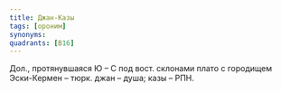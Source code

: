 ```yaml
---
title: Джан-Казы
tags: [ороним]
synonyms:
quadrants: [В16]
---
```


Дол., протянувшаяся Ю – С под вост. склонами плато с городищем Эски-Кермен –
тюрк. джан – душа; казы – РПН.
